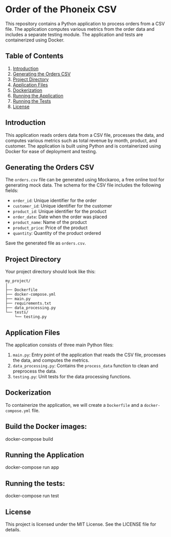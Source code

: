 # Order of the Phoneix CSV

This repository contains a Python application to process orders from a CSV file. The application computes various metrics from the order data and includes a separate testing module. The application and tests are containerized using Docker.

## Table of Contents

1. [Introduction](#introduction)
2. [Generating the Orders CSV](#generating-the-orders-csv)
3. [Project Directory](#project-directory)
4. [Application Files](#application-files)
5. [Dockerization](#dockerization)
6. [Running the Application](#running-the-application)
7. [Running the Tests](#running-the-tests)
8. [License](#license)

## Introduction

This application reads orders data from a CSV file, processes the data, and computes various metrics such as total revenue by month, product, and customer. The application is built using Python and is containerized using Docker for ease of deployment and testing.

## Generating the Orders CSV

The `orders.csv` file can be generated using Mockaroo, a free online tool for generating mock data. The schema for the CSV file includes the following fields:

- `order_id`: Unique identifier for the order
- `customer_id`: Unique identifier for the customer
- `product_id`: Unique identifier for the product
- `order_date`: Date when the order was placed
- `product_name`: Name of the product
- `product_price`: Price of the product
- `quantity`: Quantity of the product ordered

Save the generated file as `orders.csv`.

## Project Directory

Your project directory should look like this:
~~~
my_project/  
│  
├── Dockerfile  
├── docker-compose.yml  
├── main.py  
├── requirements.txt  
├── data_processing.py  
└── tests/  
    └── testing.py  
~~~

## Application Files

The application consists of three main Python files:

1. `main.py`: Entry point of the application that reads the CSV file, processes the data, and computes the metrics.
2. `data_processing.py`: Contains the `process_data` function to clean and preprocess the data.
3. `testing.py`: Unit tests for the data processing functions.

## Dockerization

To containerize the application, we will create a `Dockerfile` and a `docker-compose.yml` file.

## Build the Docker images:

  docker-compose build

## Running the Application
  
  docker-compose run app
  
## Running the tests:

  docker-compose run test

## License

This project is licensed under the MIT License. See the LICENSE file for details.

